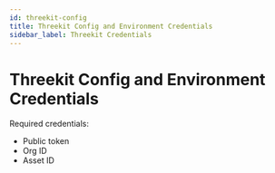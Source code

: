 ```yaml
---
id: threekit-config
title: Threekit Config and Environment Credentials
sidebar_label: Threekit Credentials
---
```


# Threekit Config and Environment Credentials

Required credentials:

- Public token
- Org ID
- Asset ID
